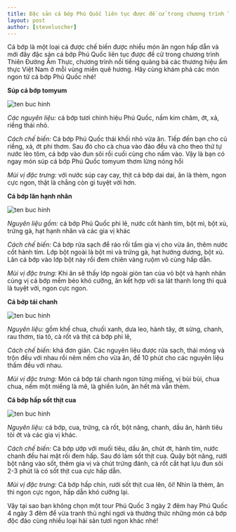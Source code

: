 ```yaml
---
title: Đặc sản cá bớp Phú Quốc liên tục được đề cử trong chương trình Thiên Đường Ẩm Thực
layout: post
author: [steveluscher]
---
```


Cá bớp là một loại cá được chế biến được nhiều món ăn ngon hấp dẫn và mới đây đặc sản cá bớp Phú Quốc liên tục được đề cử trong chương trình Thiên Đường Ẩm Thực, chương trình nổi tiếng quảng bá các thương hiệu ẩm thực Việt Nam ở mỗi vùng miền quê hương. Hãy cùng khám phá các món ngon từ cá bớp Phú Quốc nhé!

**Súp cá bớp tomyum**

![ten buc hinh](https://phuquocxanh.com/vi/wp-content/uploads/2017/10/sup-ca-bop-768x432.jpg "ten buc hinh")

*Các nguyên liệu:* cá bớp tươi chính hiệu Phú Quốc, nấm kim châm, ớt, xả, riềng thái nhỏ.

*Cách chế biến:* Cá bớp Phú Quốc thái khối nhỏ vừa ăn. Tiếp đến bạn cho củ riềng, xả, ớt phi thơm. Sau đó cho cà chua vào đảo đều và cho theo thứ tự nước lèo tôm, cá bớp vào đun sôi rồi cuối cùng cho nấm vào. Vậy là bạn có ngay món súp cá bớp Phú Quốc tomyum thơm lừng nóng hổi

*Mùi vị đặc trưng:* với nước súp cay cay, thịt cá bớp dai dai, ăn là thèm, ngon cực ngon, thật là chẳng còn gì tuyệt vời hơn.

**Cá bớp lăn hạnh nhân**

![ten buc hinh](https://phuquocxanh.com/vi/wp-content/uploads/2017/10/ca-bop-lan-hanh-nhan-768x432.jpg "ten buc hinh")

*Nguyên liệu gồm:* cá bớp Phú Quốc phi lê, nước cốt hành tím, bột mì, bột xù, trứng gà, hạt hạnh nhân và các gia vị khác

*Cách chế biến:* Cá bớp rửa sạch để ráo rồi tẩm gia vị cho vừa ăn, thêm nước cốt hành tím. Lớp bột ngoài là bột mì và trứng gà, hạt hướng dương, bột xù. Lăn cá bớp vào lớp bột này rồi đem chiên vàng ruộm vô cùng hấp dẫn.

*Mùi vị đặc trưng:* Khi ăn sẽ thấy lớp ngoài giòn tan của vỏ bột và hạnh nhân cùng vị cá bớp mềm béo khó cưỡng, ăn kết hợp với sa lát thanh long thì quả là tuyệt vời, ngon cực ngon.

**Cá bớp tái chanh**

![ten buc hinh](https://phuquocxanh.com/vi/wp-content/uploads/2017/10/ca-bop-tai-chanh-2jpg-768x432.jpg "ten buc hinh")

*Nguyên liệu:* gồm khế chua, chuối xanh, dưa leo, hành tây, ớt sừng, chanh, rau thơm, tía tô, cà rốt và thịt cá bớp phi lê,

*Cách chế biến:* khá đơn giản. Các nguyên liệu được rửa sạch, thái mỏng và trộn đều với nhau rồi nêm nếm cho vừa ăn, để 10 phút cho các nguyên liệu thấm đều với nhau.

*Mùi vị đặc trưng:* Món cá bớp tái chanh ngon từng miếng, vị bùi bùi, chua chua, nếm một miếng là mê, là ghiền luôn, ăn hết mà vẫn thèm.

**Cá bớp hấp sốt thịt cua**

![ten buc hinh](https://phuquocxanh.com/vi/wp-content/uploads/2017/10/ca-bop-sot-thit-chua-768x432.jpg "ten buc hinh")

*Nguyên liệu:* cá bớp, cua, trứng, cà rốt, bột năng, chanh, dầu ăn, hành tiêu tỏi ớt và các gia vị khác.

*Cách chế biến:* Cá bớp ướp với muối tiêu, dầu ăn, chút ớt, hành tím, nước chanh đều hai mặt rồi đem hấp. Sau đó làm sốt thịt cua. Quậy bột năng, rưới bột năng vào sốt, thêm gia vị và chút trứng đánh, cà rốt cắt hạt lựu đun sôi 2-3 phút là có sốt thịt cua cực hấp dẫn.

*Mùi vị đặc trưng:* Cá bớp hấp chín, rưới sốt thịt cua lên, ôi! Nhìn là thèm, ăn thì ngon cực ngon, hấp dẫn khó cưỡng lại.

 Vậy tại sao bạn không chọn một tour Phú Quốc 3 ngày 2 đêm hay Phú Quốc 4 ngày 3 đêm để vừa tranh thủ nghỉ ngơi và thưởng thức những món cá bớp độc đáo cùng nhiều loại hải sản tươi ngon khác nhé!